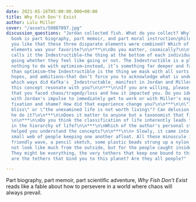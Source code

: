 ```yaml
---
date: 2021-05-16T05:00:00.000+00:00
title: Why Fish Don't Exist
author: Lulu Miller
cover: "/assets/50887097.jpg"
discussion_questions: "Jordan collected fish. What do you collect? Why?\n\n***\n\nThe
  book is part biography, part memoir, and part moral instruction/philosophy. Did
  you like that these three disparate elements were combined? Which of these three
  elements was your favorite?\n\n***\n\nDo you matter, cosmically?\n\n***\n\n> Kafka
  calls it the Indestructible—the thing at the bottom of each individual that keeps
  going whether they feel like going or not. The Indestructible is a place that has
  nothing to do with optimism—instead, it’s something far deeper and far less self-conscious
  than optimism—the Indestructible is the thing we mask with all sorts of other symbols,
  hopes, and ambitions—that don’t force you to acknowledge what is underneath.\n\nIn
  which ways did Kafka's _Indestructable_ manifest in Jordan and Miller's lives? Did
  this concept resonate with you?\n\n***\n\nIf you are willing, please share a time
  that you faced chaos/tragedy/loss and how it impacted you. Do you identify more
  with Jordan's impulse to immediately get to work or with Miller's experience of
  fixation and shame? How did that experience change you?\n\n***\n\n\"Ignorance is
  bliss\" or \"the unexamined life is not worth living\"? Can delusion ever be healthy?\n\n***\n\nDid
  he do it?\n\n***\n\nDoes it matter to anyone but a taxonomist that fish don't exist?
  \n\n***\n\nDo you think the classification of life inherently leads to a belief
  in the hierarchy of life?\n\n***\n\nWhich of the author's personal stories most
  helped you understand the concepts?\n\n***\n\n> Slowly, it came into focus. This
  small web of people keeping one another afloat. All these minuscule interactions—a
  friendly wave, a pencil sketch, some plastic beads strung up a nylon cord—they might
  not look like much from the outside, but for the people caught inside that web?
  They might be everything, the very tethers that keep one bound to this planet.\n\nWhat
  are the tethers that bind you to this planet? Are they all people?"

---
```

Part biography, part memoir, part scientific adventure, _Why Fish Don’t Exist_ reads like a fable about how to persevere in a world where chaos will always prevail.